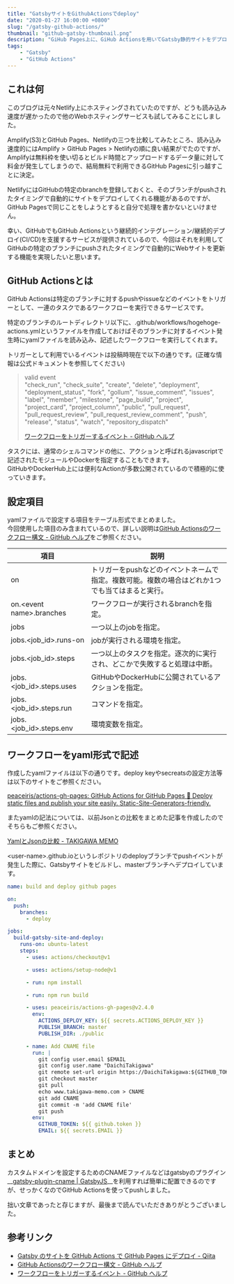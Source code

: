 ```yaml
---
title: "GatsbyサイトをGithubActionsでdeploy"
date: "2020-01-27 16:00:00 +0800"
slug: "/gatsby-github-actions/"
thumbnail: "github-gatsby-thumbnail.png"
description: "GiHub Pages上に、GiHub Actionsを用いてGatsby静的サイトをデプロイする方法をまとめました。最近よく耳にするCI/CDとかいうやつの初級編ですかね。"
tags:
    - "Gatsby"
    - "GitHub Actions"
---
```


## これは何

このブログは元々Netlify上にホスティングされていたのですが、どうも読み込み速度が遅かったので他のWebホスティングサービスも試してみることにしました。

Amplify(S3)とGitHub Pages、Netlifyの三つを比較してみたところ、読み込み速度的にはAmplify > GitHub Pages > Netlifyの順に良い結果がでたのですが、Amplifyは無料枠を使い切るとビルド時間とアップロードするデータ量に対して料金が発生してしまうので、結局無料で利用できるGitHub Pagesに引っ越すことに決定。

NetlifyにはGitHubの特定のbranchを登録しておくと、そのブランチがpushされたタイミングで自動的にサイトをデプロイしてくれる機能があるのですが、GitHub Pagesで同じことをしようとすると自分で処理を書かないといけません。

幸い、GitHubでもGitHub Actionsという継続的インテグレーション/継続的デプロイ(CI/CD)を支援するサービスが提供されているので、今回はそれを利用してGitHubの特定のブランチにpushされたタイミングで自動的にWebサイトを更新する機能を実現したいと思います。

## GitHub Actionsとは

GitHub Actionsは特定のブランチに対するpushやissueなどのイベントをトリガーとして、一連のタスクであるワークフローを実行できるサービスです。

特定のブランチのルートディレクトリ以下に、.github/workflows/hogehoge-actions.ymlというファイルを作成しておけばそのブランチに対するイベント発生時にyamlファイルを読み込み、記述したワークフローを実行してくれます。

トリガーとして利用でいるイベントは投稿時現在で以下の通りです。(正確な情報は公式ドキュメントを参照してください)

> valid event  
> "check\_run", "check\_suite", "create", "delete", "deployment", "deployment\_status", "fork", "gollum", "issue\_comment", "issues", "label", "member", "milestone", "page\_build", "project", "project\_card", "project\_column", "public", "pull\_request", "pull\_request\_review", "pull\_request\_review\_comment", "push", "release", "status", "watch", "repository\_dispatch"
>
> [ワークフローをトリガーするイベント - GitHub ヘルプ](https://help.github.com/ja/actions/automating-your-workflow-with-github-actions/events-that-trigger-workflows)

タスクには、通常のシェルコマンドの他に、アクションと呼ばれるjavascriptで記述されたモジュールやDockerを指定することもできます。  
GitHubやDockerHub上には便利なActionが多数公開されているので積極的に使っていきます。

## 設定項目

yamlファイルで設定する項目をテーブル形式でまとめました。  
今回使用した項目のみ含まれているので、詳しい説明は[GitHub Actionsのワークフロー構文 - GitHub ヘルプ](https://help.github.com/ja/actions/automating-your-workflow-with-github-actions/workflow-syntax-for-github-actions)をご参照ください。

|項目|説明|
|---|---|
|on|トリガーをpushなどのイベントネームで指定。複数可能。複数の場合はどれか1つでも当てはまると実行。|
|on.\<event name\>.branches|ワークフローが実行されるbranchを指定。|
|jobs|一つ以上のjobを指定。|
|jobs.\<job\_id\>.runs-on|jobが実行される環境を指定。|
|jobs.\<job\_id\>.steps|一つ以上のタスクを指定。逐次的に実行され、どこかで失敗すると処理は中断。|
|jobs.\<job\_id\>.steps.uses|GitHubやDockerHubに公開されているアクションを指定。|
|jobs.\<job\_id\>.steps.run|コマンドを指定。|
|jobs.\<job\_id\>.steps.env|環境変数を指定。|


## ワークフローをyaml形式で記述

作成したyamlファイルは以下の通りです。deploy keyやsecreatsの設定方法等は以下のサイトをご参照ください。

[peaceiris/actions-gh-pages: GitHub Actions for GitHub Pages 🚀 Deploy static files and publish your site easily. Static-Site-Generators-friendly.](https://github.com/peaceiris/actions-gh-pages)

またyamlの記法については、以前Jsonとの比較をまとめた記事を作成したのでそちらもご参照ください。

[YamlとJsonの比較 - TAKIGAWA MEMO](https://www.takigawa-memo.com/compare-yaml-json/)

\<user-name\>.github.ioというレポジトリのdeployブランチでpushイベントが発生した際に、Gatsbyサイトをビルドし、masterブランチへデプロイしています。

```yml:title=build-and-deploy.yml
name: build and deploy github pages

on:
  push:
    branches:
      - deploy

jobs:
  build-gatsby-site-and-deploy:
    runs-on: ubuntu-latest
    steps:
      - uses: actions/checkout@v1

      - uses: actions/setup-node@v1

      - run: npm install

      - run: npm run build

      - uses: peaceiris/actions-gh-pages@v2.4.0
        env:
          ACTIONS_DEPLOY_KEY: ${{ secrets.ACTIONS_DEPLOY_KEY }}
          PUBLISH_BRANCH: master
          PUBLISH_DIR: ./public

      - name: Add CNAME file
        run: |
          git config user.email $EMAIL
          git config user.name "DaichiTakigawa"
          git remote set-url origin https://DaichiTakigawa:${GITHUB_TOKEN}@github.com/DaichiTakigawa/DaichiTakigawa.github.io.git
          git checkout master
          git pull
          echo www.takigawa-memo.com > CNAME
          git add CNAME
          git commit -m 'add CNAME file'
          git push
        env:
          GITHUB_TOKEN: ${{ github.token }}
          EMAIL: ${{ secrets.EMAIL }}
```

## まとめ

カスタムドメインを設定するためのCNAMEファイルなどはgatsbyのプラグイン__[gatsby-plugin-cname | GatsbyJS](https://www.gatsbyjs.org/packages/gatsby-plugin-cname/)__を利用すれば簡単に配置できるのですが、せっかくなのでGitHub Actionsを使ってpushしました。


拙い文章であったと存じますが、最後まで読んでいただきありがとうございました。

## 参考リンク

- [Gatsby のサイトを GitHub Actions で GitHub Pages にデプロイ - Qiita](https://qiita.com/peaceiris/items/2f6d83802f2aefa66f9d)
- [GitHub Actionsのワークフロー構文 - GitHub ヘルプ](https://help.github.com/ja/actions/automating-your-workflow-with-github-actions/workflow-syntax-for-github-actions)
- [ワークフローをトリガーするイベント - GitHub ヘルプ](https://help.github.com/ja/actions/automating-your-workflow-with-github-actions/events-that-trigger-workflows)
